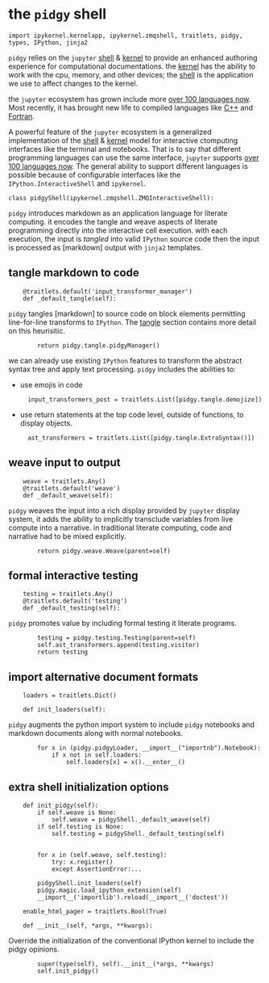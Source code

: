 # the `pidgy` shell

    import ipykernel.kernelapp, ipykernel.zmqshell, traitlets, pidgy, types, IPython, jinja2
    

`pidgy` relies on the `jupyter` [shell] & [kernel] to provide an enhanced authoring experience for computational documentations.  the [kernel] has the ability to work with the cpu, memory, and other devices; the [shell] is the application we use to affect changes to the kernel.

the `jupyter` ecosystem has grown include more [over 100 languages now][kernel languages]. Most recently, it has brought new life to compiled languages like [C++](https://github.com/jupyter-xeus/xeus-cling) and [Fortran](https://github.com/lfortran/lfortran/).

A powerful feature of the `jupyter` ecosystem is a generalized implementation of the [shell] & [kernel] model for interactive ctomputing interfaces like the terminal and notebooks. That is to say that different programming languages can use the same interface, `jupyter` supports [over 100 languages now][kernel languages]. The general ability to support different languages is possible because of configurable interfaces like the `IPython.InteractiveShell` and `ipykernel`.

    
    class pidgyShell(ipykernel.zmqshell.ZMQInteractiveShell):

`pidgy` introduces markdown as an application language for literate computing. it encodes the tangle and weave aspects of literate programming directly into the interactive cell execution. with each execution, the input is _tangled_ into valid `IPython` source code then the input is processed as [markdown] output with `jinja2` templates.

## tangle markdown to code

        @traitlets.default('input_transformer_manager')
        def _default_tangle(self): 
`pidgy` tangles [markdown] to source code on block elements permitting line-for-line transforms to `IPython`. The [tangle](tangle.ipynb) section contains more detail on this heurisitic.
        
            return pidgy.tangle.pidgyManager()

we can already use existing `IPython` features to transform the abstract syntax tree and apply text processing. `pidgy` includes the abilities to:

* use emojis in code

        input_transformers_post = traitlets.List([pidgy.tangle.demojize])

* use return statements at the top code level, outside of functions, to display objects.

        ast_transformers = traitlets.List([pidgy.tangle.ExtraSyntax()])


## weave input to output

        weave = traitlets.Any()
        @traitlets.default('weave')
        def _default_weave(self): 
`pidgy` weaves the input into a rich display provided by `jupyter` display system, it adds the ability to implicitly transclude variables from live compute into a narrative. in traditional literate computing, code and narrative had to be mixed explicitly.
        
            return pidgy.weave.Weave(parent=self)

## formal interactive testing

        testing = traitlets.Any()
        @traitlets.default('testing')
        def _default_testing(self): 
`pidgy` promotes value by including formal testing it literate programs.

            testing = pidgy.testing.Testing(parent=self)
            self.ast_transformers.append(testing.visitor)
            return testing


## import alternative document formats

        loaders = traitlets.Dict()

        def init_loaders(self):
`pidgy` augments the python import system to include `pidgy` notebooks and markdown documents along with normal notebooks.

            for x in (pidgy.pidgyLoader, __import__("importnb").Notebook):
                if x not in self.loaders:
                    self.loaders[x] = x().__enter__()

## extra shell initialization options

        def init_pidgy(self):
            if self.weave is None:
                self.weave = pidgyShell._default_weave(self)
            if self.testing is None:
                self.testing = pidgyShell._default_testing(self)


            for x in (self.weave, self.testing):
                try: x.register()
                except AssertionError:...

            pidgyShell.init_loaders(self)
            pidgy.magic.load_ipython_extension(self)
            __import__('importlib').reload(__import__('doctest'))

        enable_html_pager = traitlets.Bool(True)
        
        def __init__(self, *args, **kwargs):
Override the initialization of the conventional IPython kernel to include the pidgy opinions.

            super(type(self), self).__init__(*args, **kwargs)
            self.init_pidgy()

    
[shell]: https://en.wikipedia.org/wiki/Shell_(computing)
[kernel]: https://en.wikipedia.org/wiki/Kernel_(operating_system)
[kernel languages]: https://github.com/jupyter/jupyter/wiki/Jupyter-kernels